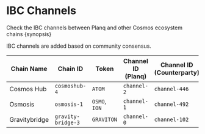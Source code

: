 <!--
order: 5
-->

# IBC Channels

Check the IBC channels between Planq and other Cosmos ecosystem chains {synopsis}

IBC channels are added based on community consensus.



| Chain Name    | Chain ID    | Token          | Channel ID (Planq) | Channel ID (Counterparty) |
|---------------|-------------| -------------- |--------------------|---------------------------|
| Cosmos Hub    | `cosmoshub-4`       | `ATOM`         | `channel-2`        | `channel-446`             |
| Osmosis       | `osmosis-1` | `OSMO`, `ION`  | `channel-1`        | `channel-492`             |
| Gravitybridge | `gravity-bridge-3`    | `GRAVITON`         | `channel-0`        | `channel-102`             |

